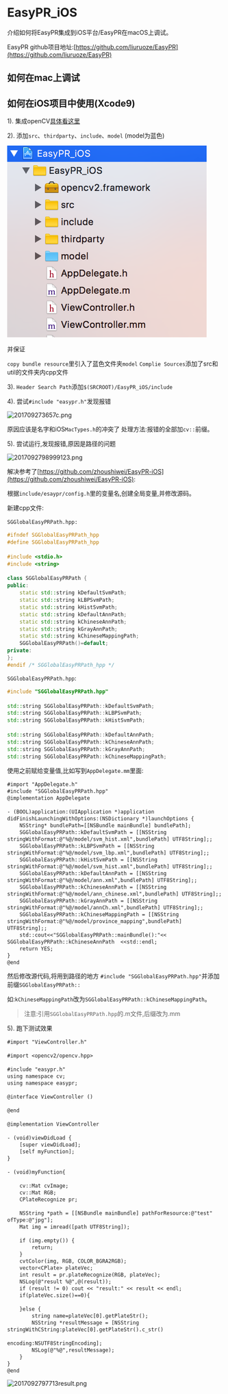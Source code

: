 # EasyPR_iOS

介绍如何将EasyPR集成到iOS平台/EasyPR在macOS上调试。


EasyPR github项目地址:[https://github.com/liuruoze/EasyPR](https://github.com/liuruoze/EasyPR)



## 如何在mac上调试



## 如何在iOS项目中使用(Xcode9)

1). 集成openCV[具体看这里](http://wiki.tyrad.cc/openCV/macOS上使用openCV.html)

2). 添加`src`、`thirdparty`、`include`、`model`  (model为蓝色)

<!--
![http://oi6f4bkw5.bkt.clouddn.com/2017092752315cc2.png](http://oi6f4bkw5.bkt.clouddn.com/2017092752315cc2.png)
-->
![2017092752315cc2.png](./image/01.png)

并保证

`copy bundle resource`里引入了蓝色文件夹`model`
`Complie Sources`添加了src和util的文件夹内cpp文件


3). `Header Search Path`添加`$(SRCROOT)/EasyPR_iOS/include`

4). 尝试`#include "easypr.h"`发现报错

![201709273657c.png](http://oi6f4bkw5.bkt.clouddn.com/201709273657c.png)

原因应该是名字和iOS`MacTypes.h`的冲突了
处理方法:报错的全部加`cv::`前缀。


5). 尝试运行,发现报错,原因是路径的问题

![2017092798999123.png](http://oi6f4bkw5.bkt.clouddn.com/2017092798999123.png)

解决参考了[https://github.com/zhoushiwei/EasyPR-iOS](https://github.com/zhoushiwei/EasyPR-iOS):


根据`include/esaypr/config.h`里的变量名,创建全局变量,并修改源码。

新建cpp文件:

`SGGlobalEasyPRPath.hpp:`

``` c++
#ifndef SGGlobalEasyPRPath_hpp
#define SGGlobalEasyPRPath_hpp

#include <stdio.h>
#include <string>

class SGGlobalEasyPRPath {
public:
    static std::string kDefaultSvmPath;
    static std::string kLBPSvmPath;
    static std::string kHistSvmPath;    
    static std::string kDefaultAnnPath;
    static std::string kChineseAnnPath;
    static std::string kGrayAnnPath;
    static std::string kChineseMappingPath;
    SGGlobalEasyPRPath()=default;    
private:
};
#endif /* SGGlobalEasyPRPath_hpp */
```

`SGGlobalEasyPRPath.hpp`:

``` cpp
#include "SGGlobalEasyPRPath.hpp"

std::string SGGlobalEasyPRPath::kDefaultSvmPath;
std::string SGGlobalEasyPRPath::kLBPSvmPath;
std::string SGGlobalEasyPRPath::kHistSvmPath;

std::string SGGlobalEasyPRPath::kDefaultAnnPath;
std::string SGGlobalEasyPRPath::kChineseAnnPath;
std::string SGGlobalEasyPRPath::kGrayAnnPath;
std::string SGGlobalEasyPRPath::kChineseMappingPath;
```

使用之前赋给变量值,比如写到`AppDelegate.mm`里面:

``` objc
#import "AppDelegate.h"
#include "SGGlobalEasyPRPath.hpp"
@implementation AppDelegate

- (BOOL)application:(UIApplication *)application didFinishLaunchingWithOptions:(NSDictionary *)launchOptions {    
    NSString* bundlePath=[[NSBundle mainBundle] bundlePath];
    SGGlobalEasyPRPath::kDefaultSvmPath = [[NSString stringWithFormat:@"%@/model/svm_hist.xml",bundlePath] UTF8String];;
    SGGlobalEasyPRPath::kLBPSvmPath = [[NSString stringWithFormat:@"%@/model/svm_lbp.xml",bundlePath] UTF8String];;
    SGGlobalEasyPRPath::kHistSvmPath = [[NSString stringWithFormat:@"%@/model/svm_hist.xml",bundlePath] UTF8String];;
    SGGlobalEasyPRPath::kDefaultAnnPath = [[NSString stringWithFormat:@"%@/model/ann.xml",bundlePath] UTF8String];;
    SGGlobalEasyPRPath::kChineseAnnPath = [[NSString stringWithFormat:@"%@/model/ann_chinese.xml",bundlePath] UTF8String];;
    SGGlobalEasyPRPath::kGrayAnnPath = [[NSString stringWithFormat:@"%@/model/annCh.xml",bundlePath] UTF8String];;
    SGGlobalEasyPRPath::kChineseMappingPath = [[NSString stringWithFormat:@"%@/model/province_mapping",bundlePath] UTF8String];;
    std::cout<<"SGGlobalEasyPRPath::mainBundle():"<< SGGlobalEasyPRPath::kChineseAnnPath  <<std::endl;
    return YES;
}
@end
```


然后修改源代码,将用到路径的地方 `#include "SGGlobalEasyPRPath.hpp"`并添加前缀`SGGlobalEasyPRPath::`

如:`kChineseMappingPath`改为`SGGlobalEasyPRPath::kChineseMappingPath`。


> 注意:引用`SGGlobalEasyPRPath.hpp`的.m文件,后缀改为.mm  

5). 跑下测试效果


``` objc
#import "ViewController.h"

#import <opencv2/opencv.hpp>

#include "easypr.h"
using namespace cv;
using namespace easypr;

@interface ViewController ()

@end

@implementation ViewController

- (void)viewDidLoad {
    [super viewDidLoad];
    [self myFunction];
}

- (void)myFunction{
    
    cv::Mat cvImage;
    cv::Mat RGB;
    CPlateRecognize pr;
    
    NSString *path = [[NSBundle mainBundle] pathForResource:@"test" ofType:@"jpg"];
    Mat img = imread([path UTF8String]);
 
    if (img.empty()) {
        return;
    }
    cvtColor(img, RGB, COLOR_BGRA2RGB);
    vector<CPlate> plateVec;
    int result = pr.plateRecognize(RGB, plateVec);
    NSLog(@"result %@",@(result));
    if (result != 0) cout << "result:" << result << endl;
    if(plateVec.size()==0){
        
    }else {
        string name=plateVec[0].getPlateStr();
        NSString *resultMessage = [NSString stringWithCString:plateVec[0].getPlateStr().c_str()
                                                     encoding:NSUTF8StringEncoding];
        NSLog(@"%@",resultMessage);
    }
}
@end
```


![2017092797713result.png](http://oi6f4bkw5.bkt.clouddn.com/2017092797713result.png)


